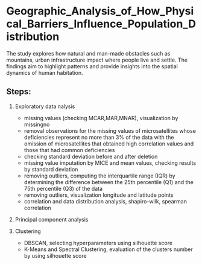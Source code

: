 # Geographic_Analysis_of_How_Physical_Barriers_Influence_Population_Distribution
The study explores how natural and man-made obstacles such as mountains, urban infrastructure impact where people live and settle. The findings aim to highlight patterns and provide insights into the spatial dynamics of human habitation.

## Steps:
1. Exploratory data nalysis
   - missing values (checking MCAR,MAR,MNAR), visualization by missingno
   - removal observations for the missing values of microsatellites whose deficiencies represent no more than 3% of the data with the omission of microsatellites that obtained high correlation values and those that had common deficiencies
   - checking standard deviation before and after deletion
   - missing value imputation by MICE and mean values, checking results by standard deviation
   - removing outliers, computing the interquartile range (IQR) by determining the difference between the 25th percentile (Q1) and the 75th percentile (Q3) of the data
   - removing outliers, visualization longitude and latitude points
   - correlation and data distribution analysis, shapiro-wilk, spearman correlation
     
2. Principal component analysis
3. Clustering  
   - DBSCAN, selecting hyperparameters using silhouette score
   - K-Means and Spectral Clustering, evaluation of the clusters number by using silhouette score
  
